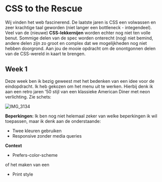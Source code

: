 # CSS to the Rescue

Wij vinden het web fascinerend. De laatste jaren is CSS een volwassen en zeer krachtige taal geworden (niet langer een bottleneck - integendeel). Veel van de (nieuwe) **CSS-lekkernijen** worden echter nog niet ten volle benut. Sommige delen van de spec worden onterecht (nog) niet bemind, andere delen zijn zo groot en complex dat we mogelijkheden nog niet hebben doorgrond. Aan jou de  mooie opdracht om de onontgonnen delen van de CSS-wereld in kaart te brengen.

## Week 1
Deze week ben ik bezig geweest met het bedenken van een idee voor de eindopdracht. Ik heb gekozen om het menu uit te werken. Hierbij denk ik aan een retro jaren '50 stijl van een klassieke American Diner met neon verlichting. Zie schets: 

![IMG_3134](https://user-images.githubusercontent.com/60745347/107031073-eabc1880-67b1-11eb-9646-25b7fcc603ad.JPG)

**Beperkingen:**
Ik ben nog niet helemaal zeker van welke beperkingen ik wil toepassen, maar ik denk aan de onderstaande:
- Twee kleuren gebruiken
- Responsive zonder media queries

**Context**
- Prefers-color-scheme 

of het maken van een 

- Print style
